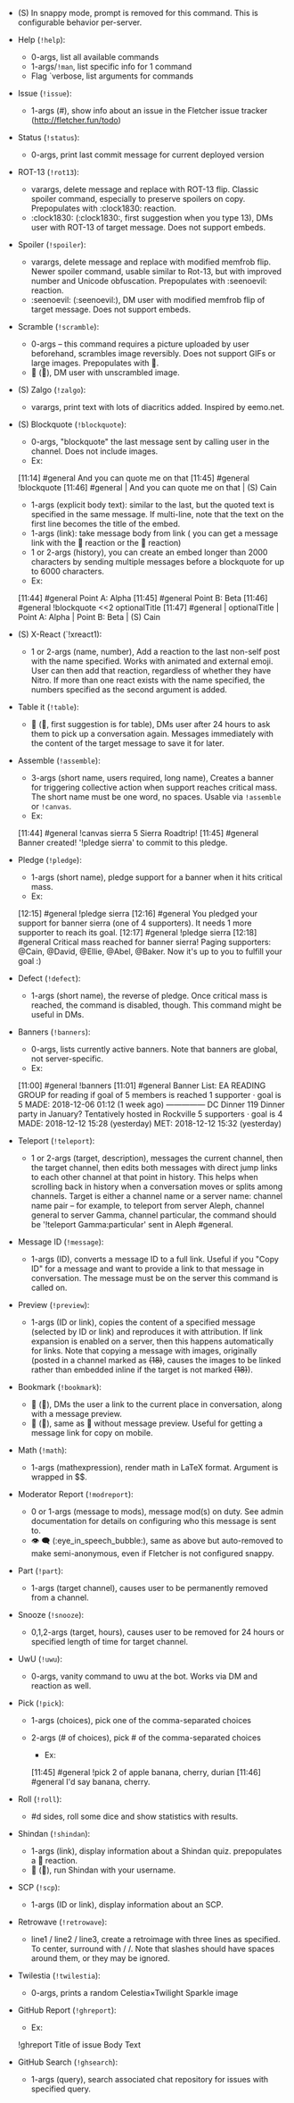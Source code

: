 * (S) In snappy mode, prompt is removed for this command. This is configurable behavior per-server.

* Help (`!help`):
	* 0-args, list all available commands
	* 1-args/`!man`, list specific info for 1 command
	* Flag `verbose, list arguments for commands

* Issue (`!issue`):
	* 1-args (#), show info about an issue in the Fletcher issue tracker (http://fletcher.fun/todo)

* Status (`!status`):
	* 0-args, print last commit message for current deployed version

* ROT-13 (`!rot13`):
	* varargs, delete message and replace with ROT-13 flip. Classic spoiler command, especially to preserve spoilers on copy. Prepopulates with :clock1830: reaction.
	* :clock1830: (:clock1830:, first suggestion when you type 13), DMs user with ROT-13 of target message. Does not support embeds.

* Spoiler (`!spoiler`):
	* varargs, delete message and replace with modified memfrob flip. Newer spoiler command, usable similar to Rot-13, but with improved number and Unicode obfuscation. Prepopulates with :seenoevil: reaction.
	* :seenoevil: (:seenoevil:), DM user with modified memfrob flip of target message. Does not support embeds.

* Scramble (`!scramble`):
	* 0-args – this command requires a picture uploaded by user beforehand, scrambles image reversibly. Does not support GIFs or large images. Prepopulates with :mag_right:.
	* :mag_right: (:mag_right:), DM user with unscrambled image.

* (S) Zalgo (`!zalgo`):
	* varargs, print text with lots of diacritics added. Inspired by eemo.net.

* (S) Blockquote (`!blockquote`):
	* 0-args, "blockquote" the last message sent by calling user in the channel. Does not include images.
	* Ex:

	[11:14] #general <Cain> And you can quote me on that
	[11:45] #general <Cain> !blockquote
	[11:46] #general <Fletcher>
		| And you can quote me on that
		| (S) Cain

	* 1-args (explicit body text): similar to the last, but the quoted text is specified in the same message. If multi-line, note that the text on the first line becomes the title of the embed.
	* 1-args (link): take message body from link ( you can get a message link with the :link: reaction or the :bookmark: reaction)
	* 1 or 2-args (history), you can create an embed longer than 2000 characters by sending multiple messages before a blockquote for up to 6000 characters.
	* Ex:

	[11:44] #general <Cain> Point A: Alpha
	[11:45] #general <Cain> Point B: Beta
	[11:46] #general <Cain> !blockquote <<2 optionalTitle
	[11:47] #general <Fletcher>
		| optionalTitle
		| Point A: Alpha
		| Point B: Beta
		| (S) Cain

* (S) X-React (`!xreact1):
	* 1 or 2-args (name, number), Add a reaction to the last non-self post with the name specified. Works with animated and external emoji. User can then add that reaction, regardless of whether they have Nitro. If more than one react exists with the name specified, the numbers specified as the second argument is added.

* Table it (`!table`):
	* :ping_pong: (:ping_pong:, first suggestion is for table), DMs user after 24 hours to ask them to pick up a conversation again. Messages immediately with the content of the target message to save it for later.

* Assemble (`!assemble`):
	* 3-args (short name, users required, long name), Creates a banner for triggering collective action when support reaches critical mass. The short name must be one word, no spaces. Usable via `!assemble` or `!canvas`.
	* Ex:

	[11:44] #general <Cain> !canvas sierra 5 Sierra Roadtrip!
	[11:45] #general <Fletcher> Banner created! '!pledge sierra' to commit to this pledge.

* Pledge (`!pledge`):
	* 1-args (short name), pledge support for a banner when it hits critical mass.
	* Ex:

	[12:15] #general <Abel> !pledge sierra
	[12:16] #general <Fletcher> You pledged your support for banner sierra (one of 4 supporters). It needs 1 more supporter to reach its goal.
	[12:17] #general <Baker> !pledge sierra
	[12:18] #general <Fletcher> Critical mass reached for banner sierra! Paging supporters: @Cain, @David, @Ellie, @Abel, @Baker. Now it's up to you to fulfill your goal :)

* Defect (`!defect`):
	* 1-args (short name), the reverse of pledge. Once critical mass is reached, the command is disabled, though. This command might be useful in DMs.

* Banners (`!banners`):
	* 0-args, lists currently active banners. Note that banners are global, not server-specific.
	* Ex:

	[11:00] #general <Cain> !banners
	[11:01] #general <Fletcher> Banner List:
		EA READING GROUP for reading if goal of 5 members is reached
		1 supporter · goal is 5
		MADE: 2018-12-06 01:12 (1 week ago)
		—————
		DC Dinner 119 Dinner party in January? Tentatively hosted in Rockville
		5 supporters · goal is 4
		MADE: 2018-12-12 15:28 (yesterday)
		MET: 2018-12-12 15:32 (yesterday)

* Teleport (`!teleport`):
	* 1 or 2-args (target, description), messages the current channel, then the target channel, then edits both messages with direct jump links to each other channel at that point in history. This helps when scrolling back in history when a conversation moves or splits among channels. Target is either a channel name or a server name: channel name pair – for example, to teleport from server Aleph, channel general to server Gamma, channel particular, the command should be '!teleport Gamma:particular' sent in Aleph #general.

* Message ID (`!message`):
	* 1-args (ID), converts a message ID to a full link. Useful if you "Copy ID" for a message and want to provide a link to that message in conversation. The message must be on the server this command is called on.

* Preview (`!preview`):
	* 1-args (ID or link), copies the content of a specified message (selected by ID or link) and reproduces it with attribution. If link expansion is enabled on a server, then this happens automatically for links. Note that copying a message with images, originally (posted in a channel marked as ~~(18)~~, causes the images to be linked rather than embedded inline if the target is not marked ~~(18)~~).

* Bookmark (`!bookmark`):
	* 🔖 (:bookmark:), DMs the user a link to the current place in conversation, along with a message preview.
	* 🔗 (:link:), same as 🔖 without message preview. Useful for getting a message link for copy on mobile.

* Math (`!math`):
	* 1-args (mathexpression), render math in LaTeX format. Argument is wrapped in $$.

* Moderator Report (`!modreport`):
	* 0 or 1-args (message to mods), message mod(s) on duty. See admin documentation for details on configuring who this message is sent to.
	* 👁 🗨 (:eye_in_speech_bubble:), same as above but auto-removed to make semi-anonymous, even if Fletcher is not configured snappy.

* Part (`!part`):
	* 1-args (target channel), causes user to be permanently removed from a channel.

* Snooze (`!snooze`):
	* 0,1,2-args (target, hours), causes user to be removed for 24 hours or specified length of time for target channel.

* UwU (`!uwu`):
	* 0-args, vanity command to uwu at the bot. Works via DM and reaction as well.

* Pick (`!pick`):
	* 1-args (choices), pick one of the comma-separated choices
	* 2-args (# of choices), pick # of the comma-separated choices
		* Ex:

		[11:45] #general <Cain> !pick 2 of apple banana, cherry, durian
		[11:46] #general <Fletcher> I'd say banana, cherry.

* Roll (`!roll`):
	* #d sides, roll some dice and show statistics with results.

* Shindan (`!shindan`):
	* 1-args (link), display information about a Shindan quiz. prepopulates a :name_badge: reaction.
	* :name_badge: (:name_badge:), run Shindan with your username.

* SCP (`!scp`):
	* 1-args (ID or link), display information about an SCP.

* Retrowave (`!retrowave`):
	* line1 / line2 / line3, create a retroimage with three lines as specified. To center, surround with / /. Note that slashes should have spaces around them, or they may be ignored.

* Twilestia (`!twilestia`):
	* 0-args, prints a random Celestia×Twilight Sparkle image

* GitHub Report (`!ghreport`):
	* Ex:

	!ghreport Title of issue
	Body Text

* GitHub Search (`!ghsearch`):
	* 1-args (query), search associated chat repository for issues with specified query.
